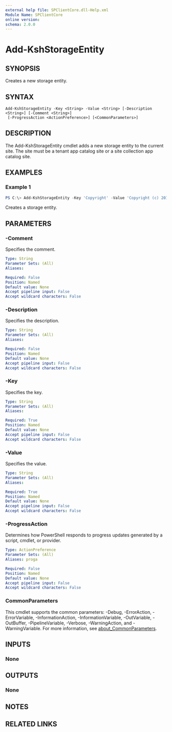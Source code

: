 ```yaml
---
external help file: SPClientCore.dll-Help.xml
Module Name: SPClientCore
online version:
schema: 2.0.0
---
```


# Add-KshStorageEntity

## SYNOPSIS
Creates a new storage entity.

## SYNTAX

```
Add-KshStorageEntity -Key <String> -Value <String> [-Description <String>] [-Comment <String>]
 [-ProgressAction <ActionPreference>] [<CommonParameters>]
```

## DESCRIPTION
The Add-KshStorageEntity cmdlet adds a new storage entity to the current site.
The site must be a tenant app catalog site or a site collection app catalog site.

## EXAMPLES

### Example 1
```powershell
PS C:\> Add-KshStorageEntity -Key 'Copyright' -Value 'Copyright (c) 2018-2024 karamem0'
```

Creates a storage entity.

## PARAMETERS

### -Comment
Specifies the comment.

```yaml
Type: String
Parameter Sets: (All)
Aliases:

Required: False
Position: Named
Default value: None
Accept pipeline input: False
Accept wildcard characters: False
```

### -Description
Specifies the description.

```yaml
Type: String
Parameter Sets: (All)
Aliases:

Required: False
Position: Named
Default value: None
Accept pipeline input: False
Accept wildcard characters: False
```

### -Key
Specifies the key.

```yaml
Type: String
Parameter Sets: (All)
Aliases:

Required: True
Position: Named
Default value: None
Accept pipeline input: False
Accept wildcard characters: False
```

### -Value
Specifies the value.

```yaml
Type: String
Parameter Sets: (All)
Aliases:

Required: True
Position: Named
Default value: None
Accept pipeline input: False
Accept wildcard characters: False
```

### -ProgressAction
Determines how PowerShell responds to progress updates generated by a script, cmdlet, or provider.

```yaml
Type: ActionPreference
Parameter Sets: (All)
Aliases: proga

Required: False
Position: Named
Default value: None
Accept pipeline input: False
Accept wildcard characters: False
```

### CommonParameters
This cmdlet supports the common parameters: -Debug, -ErrorAction, -ErrorVariable, -InformationAction, -InformationVariable, -OutVariable, -OutBuffer, -PipelineVariable, -Verbose, -WarningAction, and -WarningVariable. For more information, see [about_CommonParameters](http://go.microsoft.com/fwlink/?LinkID=113216).

## INPUTS

### None

## OUTPUTS

### None

## NOTES

## RELATED LINKS

